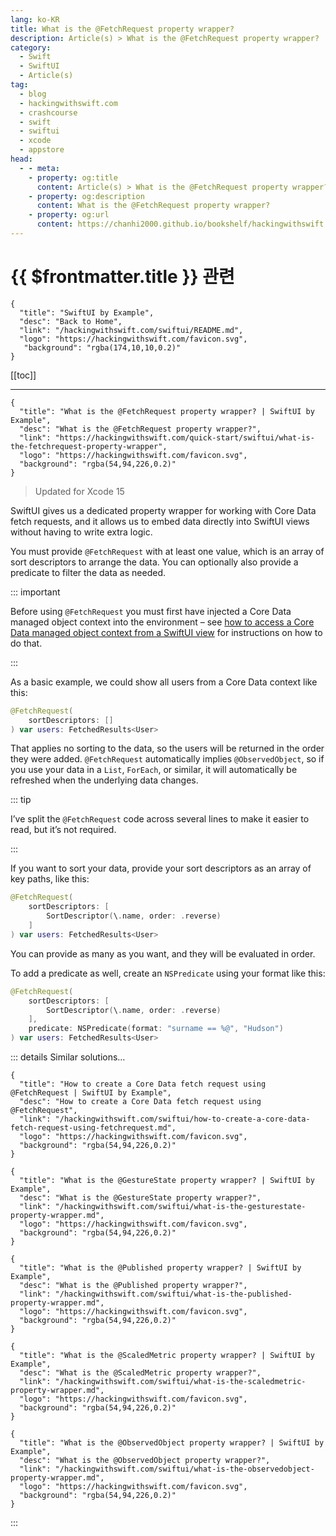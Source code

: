 ```yaml
---
lang: ko-KR
title: What is the @FetchRequest property wrapper?
description: Article(s) > What is the @FetchRequest property wrapper?
category:
  - Swift
  - SwiftUI
  - Article(s)
tag: 
  - blog
  - hackingwithswift.com
  - crashcourse
  - swift
  - swiftui
  - xcode
  - appstore
head:
  - - meta:
    - property: og:title
      content: Article(s) > What is the @FetchRequest property wrapper?
    - property: og:description
      content: What is the @FetchRequest property wrapper?
    - property: og:url
      content: https://chanhi2000.github.io/bookshelf/hackingwithswift.com/swiftui/what-is-the-fetchrequest-property-wrapper.html
---
```


# {{ $frontmatter.title }} 관련

```component VPCard
{
  "title": "SwiftUI by Example",
  "desc": "Back to Home",
  "link": "/hackingwithswift.com/swiftui/README.md",
  "logo": "https://hackingwithswift.com/favicon.svg",
   "background": "rgba(174,10,10,0.2)"
}
```

[[toc]]

---

```component VPCard
{
  "title": "What is the @FetchRequest property wrapper? | SwiftUI by Example",
  "desc": "What is the @FetchRequest property wrapper?",
  "link": "https://hackingwithswift.com/quick-start/swiftui/what-is-the-fetchrequest-property-wrapper",
  "logo": "https://hackingwithswift.com/favicon.svg",
  "background": "rgba(54,94,226,0.2)"
}
```

> Updated for Xcode 15

SwiftUI gives us a dedicated property wrapper for working with Core Data fetch requests, and it allows us to embed data directly into SwiftUI views without having to write extra logic.

You must provide `@FetchRequest` with at least one value, which is an array of sort descriptors to arrange the data. You can optionally also provide a predicate to filter the data as needed.

::: important

Before using `@FetchRequest` you must first have injected a Core Data managed object context into the environment – see [how to access a Core Data managed object context from a SwiftUI view](/hackingwithswift.com/swiftui/how-to-access-a-core-data-managed-object-context-from-a-swiftui-view.mdd) for instructions on how to do that.

:::

As a basic example, we could show all users from a Core Data context like this: 

```swift
@FetchRequest(
    sortDescriptors: []
) var users: FetchedResults<User>
```

That applies no sorting to the data, so the users will be returned in the order they were added. `@FetchRequest` automatically implies `@ObservedObject`, so if you use your data in a `List`, `ForEach`, or similar, it will automatically be refreshed when the underlying data changes.

::: tip

I’ve split the `@FetchRequest` code across several lines to make it easier to read, but it’s not required.

:::

If you want to sort your data, provide your sort descriptors as an array of key paths, like this: 

```swift
@FetchRequest(
    sortDescriptors: [
        SortDescriptor(\.name, order: .reverse)
    ]
) var users: FetchedResults<User>
```

You can provide as many as you want, and they will be evaluated in order.

To add a predicate as well, create an `NSPredicate` using your format like this:

```swift
@FetchRequest(
    sortDescriptors: [
        SortDescriptor(\.name, order: .reverse)
    ],
    predicate: NSPredicate(format: "surname == %@", "Hudson")
) var users: FetchedResults<User>
```

::: details Similar solutions…

```component VPCard
{
  "title": "How to create a Core Data fetch request using @FetchRequest | SwiftUI by Example",
  "desc": "How to create a Core Data fetch request using @FetchRequest",
  "link": "/hackingwithswift.com/swiftui/how-to-create-a-core-data-fetch-request-using-fetchrequest.md",
  "logo": "https://hackingwithswift.com/favicon.svg",
  "background": "rgba(54,94,226,0.2)"
}
```

```component VPCard
{
  "title": "What is the @GestureState property wrapper? | SwiftUI by Example",
  "desc": "What is the @GestureState property wrapper?",
  "link": "/hackingwithswift.com/swiftui/what-is-the-gesturestate-property-wrapper.md",
  "logo": "https://hackingwithswift.com/favicon.svg",
  "background": "rgba(54,94,226,0.2)"
}
```

```component VPCard
{
  "title": "What is the @Published property wrapper? | SwiftUI by Example",
  "desc": "What is the @Published property wrapper?",
  "link": "/hackingwithswift.com/swiftui/what-is-the-published-property-wrapper.md",
  "logo": "https://hackingwithswift.com/favicon.svg",
  "background": "rgba(54,94,226,0.2)"
}
```

```component VPCard
{
  "title": "What is the @ScaledMetric property wrapper? | SwiftUI by Example",
  "desc": "What is the @ScaledMetric property wrapper?",
  "link": "/hackingwithswift.com/swiftui/what-is-the-scaledmetric-property-wrapper.md",
  "logo": "https://hackingwithswift.com/favicon.svg",
  "background": "rgba(54,94,226,0.2)"
}
```

```component VPCard
{
  "title": "What is the @ObservedObject property wrapper? | SwiftUI by Example",
  "desc": "What is the @ObservedObject property wrapper?",
  "link": "/hackingwithswift.com/swiftui/what-is-the-observedobject-property-wrapper.md",
  "logo": "https://hackingwithswift.com/favicon.svg",
  "background": "rgba(54,94,226,0.2)"
}
```

:::

